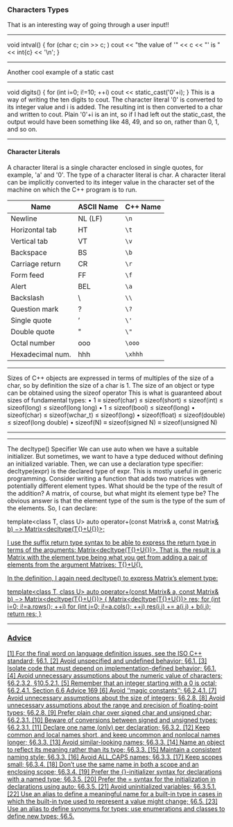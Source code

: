 ### Characters Types

That is an interesting way of going through a user input!!
***
void intval()
{
for (char c; cin >> c; )
cout << "the value of '" << c << "' is " << int{c} << '\n';
}
***

Another cool example of a static cast

***
void digits()
{
for (int i=0; i!=10; ++i)
cout << static_cast<char>('0'+i);
}
This is a way of writing the ten digits to cout. The character literal '0' is converted to its integer
value and i is added. The resulting int is then converted to a char and written to cout. Plain '0'+i is
an int, so if I had left out the static_cast<char>, the output would have been something like 48, 49,
and so on, rather than 0, 1, and so on.
***

#### Character Literals

A character literal is a single character enclosed in single quotes, for example, 'a' and '0'. The type
of a character literal is char. A character literal can be implicitly converted to its integer value in
the character set of the machine on which the C++ program is to run.


| Name             | ASCII Name | C++ Name   |
|------------------|------------|------------|
| Newline          | NL (LF)    | `\n`       |
| Horizontal tab   | HT         | `\t`       |
| Vertical tab     | VT         | `\v`       |
| Backspace        | BS         | `\b`       |
| Carriage return  | CR         | `\r`       |
| Form feed        | FF         | `\f`       |
| Alert            | BEL        | `\a`       |
| Backslash        | \          | `\\`       |
| Question mark    | ?          | `\?`       |
| Single quote     | ’          | `\'`       |
| Double quote     | "          | `\"`       |
| Octal number     | ooo        | `\ooo`     |
| Hexadecimal num. | hhh        | `\xhhh`    |


***
Sizes of C++ objects are expressed in terms of multiples of the size of a char, so by definition
the size of a char is 1. The size of an object or type can be obtained using the sizeof operator
This is what is guaranteed about sizes of fundamental types:
• 1 ≡ sizeof(char) ≤ sizeof(short) ≤ sizeof(int) ≤ sizeof(long) ≤ sizeof(long long)
• 1 ≤ sizeof(bool) ≤ sizeof(long)
• sizeof(char) ≤ sizeof(wchar_t) ≤ sizeof(long)
• sizeof(float) ≤ sizeof(double) ≤ sizeof(long double)
• sizeof(N) ≡ sizeof(signed N) ≡ sizeof(unsigned N)
***

***
The decltype() Specifier
We can use auto when we have a suitable initializer. But sometimes, we want to have a type
deduced without defining an initialized variable. Then, we can use a declaration type specifier:
decltype(expr) is the declared type of expr. This is mostly useful in generic programming. Consider
writing a function that adds two matrices with potentially different element types. What should be
the type of the result of the addition? A matrix, of course, but what might its element type be? The
obvious answer is that the element type of the sum is the type of the sum of the elements. So, I can
declare:

template<class T, class U>
auto operator+(const Matrix<T>& a, const Matrix<U>& b) −> Matrix<decltype(T{}+U{})>;

I use the suffix return type syntax to be able to express the return type in terms of the arguments: Matrix<decltype(T{}+U{})>. That is, the result is a Matrix with the element type being what you get from adding a pair of elements from the argument Matrixes: T{}+U{}.

In the definition, I again need decltype() to express Matrix’s element type:

template<class T, class U>
auto operator+(const Matrix<T>& a, const Matrix<U>& b) −> Matrix<decltype(T{}+U{})>
{
Matrix<decltype(T{}+U{})> res;
for (int i=0; i!=a.rows(); ++i)
for (int j=0; j!=a.cols(); ++j)
res(i,j) += a(i,j) + b(i,j);
return res;
}
***

### Advice

[1] For the final word on language definition issues, see the ISO C++ standard; §6.1.
[2] Avoid unspecified and undefined behavior; §6.1.
[3] Isolate code that must depend on implementation-defined behavior; §6.1.
[4] Avoid unnecessary assumptions about the numeric value of characters; §6.2.3.2, §10.5.2.1.
[5] Remember that an integer starting with a 0 is octal; §6.2.4.1.
Section 6.6 Advice 169
[6] Avoid ‘‘magic constants’’; §6.2.4.1.
[7] Avoid unnecessary assumptions about the size of integers; §6.2.8.
[8] Avoid unnecessary assumptions about the range and precision of floating-point types; §6.2.8.
[9] Prefer plain char over signed char and unsigned char; §6.2.3.1.
[10] Beware of conversions between signed and unsigned types; §6.2.3.1.
[11] Declare one name (only) per declaration; §6.3.2.
[12] Keep common and local names short, and keep uncommon and nonlocal names longer;
§6.3.3.
[13] Avoid similar-looking names; §6.3.3.
[14] Name an object to reflect its meaning rather than its type; §6.3.3.
[15] Maintain a consistent naming style; §6.3.3.
[16] Avoid ALL_CAPS names; §6.3.3.
[17] Keep scopes small; §6.3.4.
[18] Don’t use the same name in both a scope and an enclosing scope; §6.3.4.
[19] Prefer the {}-initializer syntax for declarations with a named type; §6.3.5.
[20] Prefer the = syntax for the initialization in declarations using auto; §6.3.5.
[21] Avoid uninitialized variables; §6.3.5.1.
[22] Use an alias to define a meaningful name for a built-in type in cases in which the built-in type
used to represent a value might change; §6.5.
[23] Use an alias to define synonyms for types; use enumerations and classes to define new types;
§6.5.
